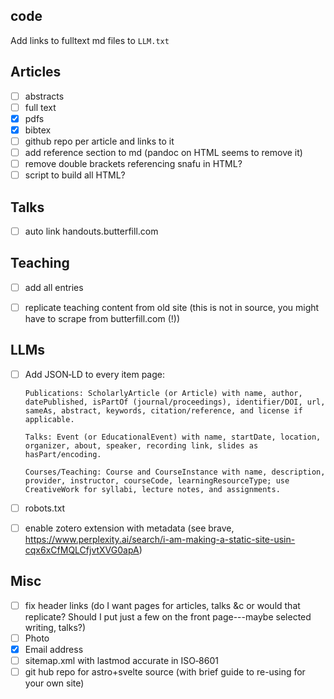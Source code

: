 ## code

Add links to fulltext md files to `LLM.txt`

## Articles

- [ ] abstracts
- [ ] full text
- [x] pdfs
- [x] bibtex
- [ ] github repo per article and links to it
- [ ] add reference section to md (pandoc on HTML seems to remove it)
- [ ] remove double brackets referencing snafu in HTML?
- [ ] script to build all HTML?

## Talks

- [ ] auto link handouts.butterfill.com

## Teaching

- [ ] add all entries
- [ ] replicate teaching content from old site (this is not in source, you might have to scrape from butterfill.com (!))


## LLMs

- [ ] Add JSON‑LD to every item page:
 
      Publications: ScholarlyArticle (or Article) with name, author, datePublished, isPartOf (journal/proceedings), identifier/DOI, url, sameAs, abstract, keywords, citation/reference, and license if applicable.
 
      Talks: Event (or EducationalEvent) with name, startDate, location, organizer, about, speaker, recording link, slides as hasPart/encoding.
 
      Courses/Teaching: Course and CourseInstance with name, description, provider, instructor, courseCode, learningResourceType; use CreativeWork for syllabi, lecture notes, and assignments.

- [ ] robots.txt

- [ ] enable zotero extension with metadata (see brave, https://www.perplexity.ai/search/i-am-making-a-static-site-usin-cqx6xCfMQLCfjvtXVG0apA)

## Misc

- [ ] fix header links (do I want pages for articles, talks &c or would that replicate? Should I put just a few on the front page---maybe selected writing, talks?)
- [ ] Photo
- [x] Email address
- [ ] sitemap.xml with lastmod accurate in ISO‑8601 
- [ ] git hub repo for astro+svelte source (with brief guide to re-using for your own site)
